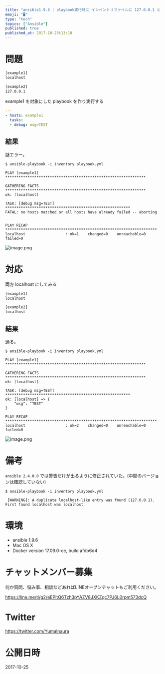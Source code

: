 ```yaml
---
title: "ansible1.9.6 | playbook実行時に インベントリファイルに 127.0.0.1 と localhost を両方書けない"
emoji: "🖥"
type: "tech"
topics: ["Ansible"]
published: true
published_at: 2017-10-25t13:10
---
```


# 問題

```inventory.txt
[example1]
localhost

[example2]
127.0.0.1
```

example1 を対象にした playbook を作り実行する

```:playbook.yml
---
- hosts: example1
  tasks:
  - debug: msg=TEST
```

## 結果

謎エラー。

```
$ ansible-playbook -i inventory playbook.yml

PLAY [example1] ***************************************************************

GATHERING FACTS ***************************************************************
ok: [localhost]

TASK: [debug msg=TEST] ********************************************************
FATAL: no hosts matched or all hosts have already failed -- aborting


PLAY RECAP ********************************************************************
localhost                  : ok=1    changed=0    unreachable=0    failed=0
```

![image.png](https://qiita-image-store.s3.amazonaws.com/0/89618/f84b9310-aee8-6dc0-e0b5-b36cdba532b6.png)



# 対応

両方 localhost にしてみる

```inventory.txt
[example1]
localhost

[example2]
localhost
```

## 結果

通る。

```
$ ansible-playbook -i inventory playbook.yml

PLAY [example1] ***************************************************************

GATHERING FACTS ***************************************************************
ok: [localhost]

TASK: [debug msg=TEST] ********************************************************
ok: [localhost] => {
    "msg": "TEST"
}

PLAY RECAP ********************************************************************
localhost                  : ok=2    changed=0    unreachable=0    failed=0
```

![image.png](https://qiita-image-store.s3.amazonaws.com/0/89618/6af1716b-be57-03a7-6096-fc4bb190e625.png)

# 備考

`ansible 2.4.0.0` では警告だけが出るように修正されていた。(中間のバージョンは確認していない)

```
$ ansible-playbook -i inventory playbook.yml

 [WARNING]: A duplicate localhost-like entry was found (127.0.0.1). First found localhost was localhost
```

# 環境

- ansible 1.9.6
- Mac OS X
- Docker version 17.09.0-ce, build afdb6d4








<!-- Update From Qiita API -->

# チャットメンバー募集


何か質問、悩み事、相談などあればLINEオープンチャットもご利用ください。

https://line.me/ti/g2/eEPltQ6Tzh3pYAZV8JXKZqc7PJ6L0rpm573dcQ





# Twitter


https://twitter.com/YumaInaura


<!-- Update From Qiita API -->



# 公開日時

2017-10-25
